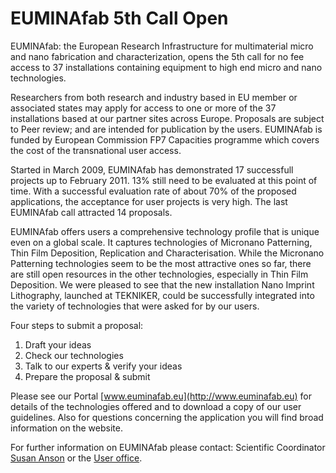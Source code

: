 # EUMINAfab 5th Call Open

EUMINAfab: the European Research Infrastructure for multimaterial micro and nano fabrication and characterization, opens the 5th call for no fee access to 37 installations containing equipment to high end micro and nano technologies.
<!--break-->
Researchers from both research and industry based in EU member or associated states may apply for access to one or more of the 37 installations based at our partner sites across Europe. Proposals are subject to Peer review; and are intended for publication by the users. EUMINAfab is funded by European Commission FP7 Capacities programme which covers the cost of the transnational user access.  

Started in March 2009, EUMINAfab has demonstrated 17 successfull projects up to February 2011. 13% still need to be evaluated at this point of time. With a successful evaluation rate of about 70% of the proposed applications, the acceptance for user projects is very high. The last EUMINAfab call attracted 14 proposals.  

EUMINAfab offers users a comprehensive technology profile that is unique even on a global scale.
It captures technologies of Micronano Patterning, Thin Film Deposition, Replication and Characterisation. While the Micronano Patterning technologies seem to be the most attractive ones so far, there are still open resources in the other technologies, especially in Thin Film Deposition.
We were pleased to see that the new installation Nano Imprint Lithography, launched at TEKNIKER, could be successfully integrated into the variety of technologies that were asked for by our users.  

Four steps to submit a proposal:  
1. Draft your ideas  
2. Check our technologies  
3. Talk to our experts & verify your ideas  
4. Prepare the proposal & submit    

Please see our Portal [www.euminafab.eu](http://www.euminafab.eu) for details of the technologies offered and to download a copy of our user guidelines. Also for questions concerning the application you will find broad information on the website.  

For further information on EUMINAfab please contact: Scientific Coordinator [Susan Anson](mailto:susan.anson@kit.edu) or the [User office](mailto:Thomas.schaller@kit.edu).